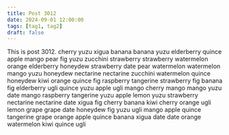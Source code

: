 ```yaml
---
title: Post 3012
date: 2024-09-01 12:00:00
tags: [tag1, tag2]
draft: false
---
```

This is post 3012.
cherry
yuzu
xigua
banana
banana
yuzu
elderberry
quince
apple
mango
pear
fig
yuzu
zucchini
strawberry
strawberry
watermelon
orange
elderberry
honeydew
strawberry
date
pear
watermelon
watermelon
mango
yuzu
honeydew
nectarine
nectarine
zucchini
watermelon
quince
honeydew
kiwi
orange
quince
fig
raspberry
tangerine
strawberry
fig
banana
fig
elderberry
ugli
quince
yuzu
apple
ugli
mango
cherry
mango
mango
yuzu
date
mango
raspberry
tangerine
yuzu
apple
lemon
yuzu
strawberry
nectarine
nectarine
date
xigua
fig
cherry
banana
kiwi
cherry
orange
ugli
lemon
grape
grape
date
honeydew
fig
yuzu
ugli
mango
apple
quince
tangerine
grape
orange
apple
quince
banana
xigua
date
date
orange
watermelon
kiwi
quince
ugli
